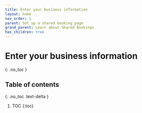 ```yaml
---
title: Enter your business information
layout: home
nav_order: 1
parent: Set up a shared booking page
grand_parent: Learn about Shared Bookings
has_children: true
---
```

# Enter your business information
{: .no_toc }

## Table of contents
{: .no_toc .text-delta }

1. TOC
{:toc}
